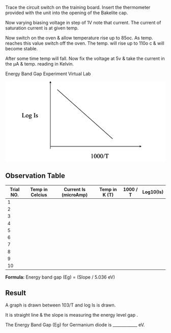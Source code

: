 Trace the circuit switch on the training board.
Insert the thermometer provided with the unit into the opening of the Bakelite cap.


Now varying biasing voltage in step of 1V note that current. The current of
saturation current is at given temp.


Now switch on the oven & allow temperature rise up to 85oc. As temp. reaches this value switch off the oven. The temp. will rise up to 110o c & will become stable.

After some time temp will fall. Now fix the voltage at 5v & take the current
in the µA & temp. reading in Kelvin. 
          


Energy Band Gap Experiment Virtual Lab

![diagram3](./images/diagram3.png)


## Observation Table

| Trial NO. | Temp in Celcius | Current Is (microAmp) | Temp in K (T) | 1000 / T | Log10(Is) |
|-----------|-----------------|-----------------------|---------------|----------|-----------|
| 1         |                 |                       |               |          |           |
| 2         |                 |                       |               |          |           |
| 3         |                 |                       |               |          |           |
| 4         |                 |                       |               |          |           |
| 5         |                 |                       |               |          |           |
| 6         |                 |                       |               |          |           |
| 7         |                 |                       |               |          |           |
| 8         |                 |                       |               |          |           |
| 9         |                 |                       |               |          |           |
| 10        |                 |                       |               |          |           |


**Formula:** Energy band gap (Eg) =  (Slope / 5.036 eV)

## Result

A graph is drawn between 103/T and log Is is drawn.

It is straight line & the slope is measuring the energy level gap .

The Energy Band Gap (Eg) for Germanium diode is ____________ eV.


